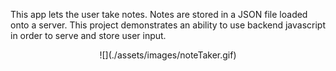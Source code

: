 This app lets the user take notes. Notes are stored in a JSON file loaded onto a server. This project demonstrates an ability to use backend javascript in order to serve and store user input.

<p align="center">![](./assets/images/noteTaker.gif)</p>